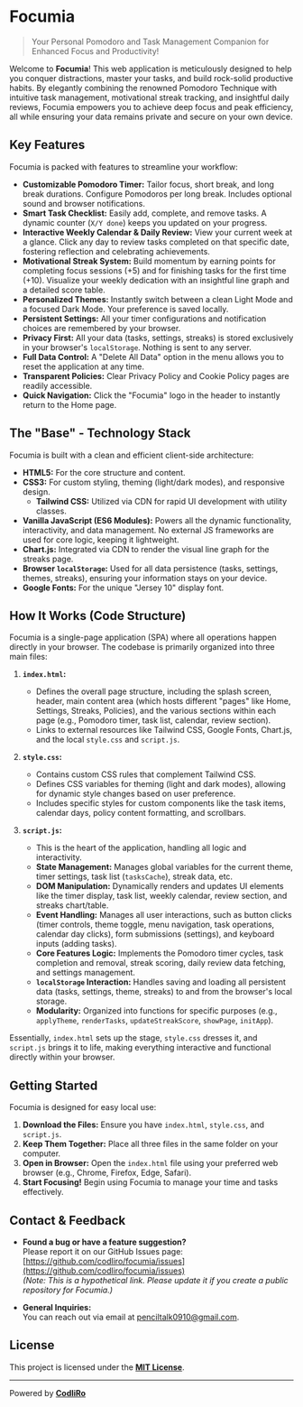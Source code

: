 # Focumia

> Your Personal Pomodoro and Task Management Companion for Enhanced Focus and Productivity!

Welcome to **Focumia**! This web application is meticulously designed to help you conquer distractions, master your tasks, and build rock-solid productive habits. By elegantly combining the renowned Pomodoro Technique with intuitive task management, motivational streak tracking, and insightful daily reviews, Focumia empowers you to achieve deep focus and peak efficiency, all while ensuring your data remains private and secure on your own device.

## Key Features

Focumia is packed with features to streamline your workflow:

* **Customizable Pomodoro Timer:** Tailor focus, short break, and long break durations. Configure Pomodoros per long break. Includes optional sound and browser notifications.
* **Smart Task Checklist:** Easily add, complete, and remove tasks. A dynamic counter (`X/Y done`) keeps you updated on your progress.
* **Interactive Weekly Calendar & Daily Review:** View your current week at a glance. Click any day to review tasks completed on that specific date, fostering reflection and celebrating achievements.
* **Motivational Streak System:** Build momentum by earning points for completing focus sessions (+5) and for finishing tasks for the first time (+10). Visualize your weekly dedication with an insightful line graph and a detailed score table.
* **Personalized Themes:** Instantly switch between a clean Light Mode and a focused Dark Mode. Your preference is saved locally.
* **Persistent Settings:** All your timer configurations and notification choices are remembered by your browser.
* **Privacy First:** All your data (tasks, settings, streaks) is stored exclusively in your browser's `localStorage`. Nothing is sent to any server.
* **Full Data Control:** A "Delete All Data" option in the menu allows you to reset the application at any time.
* **Transparent Policies:** Clear Privacy Policy and Cookie Policy pages are readily accessible.
* **Quick Navigation:** Click the "Focumia" logo in the header to instantly return to the Home page.

## The "Base" - Technology Stack

Focumia is built with a clean and efficient client-side architecture:

* **HTML5:** For the core structure and content.
* **CSS3:** For custom styling, theming (light/dark modes), and responsive design.
  * **Tailwind CSS:** Utilized via CDN for rapid UI development with utility classes.
* **Vanilla JavaScript (ES6 Modules):** Powers all the dynamic functionality, interactivity, and data management. No external JS frameworks are used for core logic, keeping it lightweight.
* **Chart.js:** Integrated via CDN to render the visual line graph for the streaks page.
* **Browser `localStorage`:** Used for all data persistence (tasks, settings, themes, streaks), ensuring your information stays on your device.
* **Google Fonts:** For the unique "Jersey 10" display font.

## How It Works (Code Structure)

Focumia is a single-page application (SPA) where all operations happen directly in your browser. The codebase is primarily organized into three main files:

1.  **`index.html`:**
    * Defines the overall page structure, including the splash screen, header, main content area (which hosts different "pages" like Home, Settings, Streaks, Policies), and the various sections within each page (e.g., Pomodoro timer, task list, calendar, review section).
    * Links to external resources like Tailwind CSS, Google Fonts, Chart.js, and the local `style.css` and `script.js`.

2.  **`style.css`:**
    * Contains custom CSS rules that complement Tailwind CSS.
    * Defines CSS variables for theming (light and dark modes), allowing for dynamic style changes based on user preference.
    * Includes specific styles for custom components like the task items, calendar days, policy content formatting, and scrollbars.

3.  **`script.js`:**
    * This is the heart of the application, handling all logic and interactivity.
    * **State Management:** Manages global variables for the current theme, timer settings, task list (`tasksCache`), streak data, etc.
    * **DOM Manipulation:** Dynamically renders and updates UI elements like the timer display, task list, weekly calendar, review section, and streaks chart/table.
    * **Event Handling:** Manages all user interactions, such as button clicks (timer controls, theme toggle, menu navigation, task operations, calendar day clicks), form submissions (settings), and keyboard inputs (adding tasks).
    * **Core Features Logic:** Implements the Pomodoro timer cycles, task completion and removal, streak scoring, daily review data fetching, and settings management.
    * **`localStorage` Interaction:** Handles saving and loading all persistent data (tasks, settings, theme, streaks) to and from the browser's local storage.
    * **Modularity:** Organized into functions for specific purposes (e.g., `applyTheme`, `renderTasks`, `updateStreakScore`, `showPage`, `initApp`).

Essentially, `index.html` sets up the stage, `style.css` dresses it, and `script.js` brings it to life, making everything interactive and functional directly within your browser.

## Getting Started

Focumia is designed for easy local use:

1.  **Download the Files:** Ensure you have `index.html`, `style.css`, and `script.js`.
2.  **Keep Them Together:** Place all three files in the same folder on your computer.
3.  **Open in Browser:** Open the `index.html` file using your preferred web browser (e.g., Chrome, Firefox, Edge, Safari).
4.  **Start Focusing!** Begin using Focumia to manage your time and tasks effectively.

## Contact & Feedback

* **Found a bug or have a feature suggestion?**  
  Please report it on our GitHub Issues page: [https://github.com/codliro/focumia/issues](https://github.com/codliro/focumia/issues)  
  *(Note: This is a hypothetical link. Please update it if you create a public repository for Focumia.)*

* **General Inquiries:**  
  You can reach out via email at [penciltalk0910@gmail.com](mailto:penciltalk0910@gmail.com).

## License

This project is licensed under the **[MIT License](https://opensource.org/licenses/MIT)**.

---

Powered by **[CodliRo](https://github.com/codliro)**
